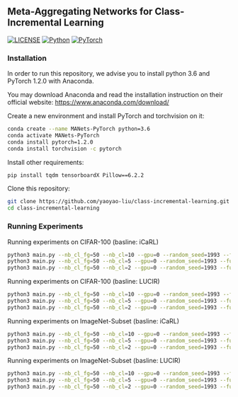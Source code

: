 ## Meta-Aggregating Networks for Class-Incremental Learning

[![LICENSE](https://img.shields.io/badge/license-MIT-green?style=flat-square)](https://github.com/yaoyao-liu/class-incremental-learning/blob/master/LICENSE)
[![Python](https://img.shields.io/badge/python-3.6-blue.svg?style=flat-square)](https://www.python.org/)
[![PyTorch](https://img.shields.io/badge/pytorch-1.2.0-%237732a8?style=flat-square)](https://pytorch.org/)

### Installation

In order to run this repository, we advise you to install python 3.6 and PyTorch 1.2.0 with Anaconda.

You may download Anaconda and read the installation instruction on their official website:
<https://www.anaconda.com/download/>

Create a new environment and install PyTorch and torchvision on it:

```bash
conda create --name MANets-PyTorch python=3.6
conda activate MANets-PyTorch
conda install pytorch=1.2.0 
conda install torchvision -c pytorch
```

Install other requirements:
```bash
pip install tqdm tensorboardX Pillow==6.2.2
```

Clone this repository:

```bash
git clone https://github.com/yaoyao-liu/class-incremental-learning.git 
cd class-incremental-learning
```

### Running Experiments

Running experiments on CIFAR-100 (basline: iCaRL)
```bash
python3 main.py --nb_cl_fg=50 --nb_cl=10 --gpu=0 --random_seed=1993 --fusion_lr=1e-05 --baseline=icarl --branch_mode=dual --branch_1=ss --branch_2=free --dataset=cifar100 --ckpt_label=Exp_01
python3 main.py --nb_cl_fg=50 --nb_cl=5 --gpu=0 --random_seed=1993 --fusion_lr=1e-05 --baseline=icarl --branch_mode=dual --branch_1=ss --branch_2=free --dataset=cifar100 --ckpt_label=Exp_01
python3 main.py --nb_cl_fg=50 --nb_cl=2 --gpu=0 --random_seed=1993 --fusion_lr=1e-05 --baseline=icarl --branch_mode=dual --branch_1=ss --branch_2=free --dataset=cifar100 --ckpt_label=Exp_01
```

Running experiments on CIFAR-100 (basline: LUCIR)
```bash
python3 main.py --nb_cl_fg=50 --nb_cl=10 --gpu=0 --random_seed=1993 --fusion_lr=1e-05 --baseline=lucir --branch_mode=dual --branch_1=ss --branch_2=free --dataset=cifar100 --ckpt_label=Exp_01
python3 main.py --nb_cl_fg=50 --nb_cl=5 --gpu=0 --random_seed=1993 --fusion_lr=1e-05 --baseline=lucir --branch_mode=dual --branch_1=ss --branch_2=free --dataset=cifar100 --ckpt_label=Exp_01
python3 main.py --nb_cl_fg=50 --nb_cl=2 --gpu=0 --random_seed=1993 --fusion_lr=1e-05 --baseline=lucir --branch_mode=dual --branch_1=ss --branch_2=free --dataset=cifar100 --ckpt_label=Exp_01
```

Running experiments on ImageNet-Subset (basline: iCaRL)
```bash
python3 main.py --nb_cl_fg=50 --nb_cl=10 --gpu=0 --random_seed=1993 --fusion_lr=1e-05 --baseline=icarl --imgnet_backbone=resnet18 --branch_mode=dual --branch_1=ss --branch_2=fixed --dataset=imagenet_sub --data_dir=./seed_1993_subset_100_imagenet/data --test_batch_size=50 --epochs=90 --num_workers=16 --custom_weight_decay=1e-4 --test_batch_size=50 --ckpt_label=Exp_01
python3 main.py --nb_cl_fg=50 --nb_cl=5 --gpu=0 --random_seed=1993 --fusion_lr=1e-05 --baseline=icarl --imgnet_backbone=resnet18 --branch_mode=dual --branch_1=ss --branch_2=fixed --dataset=imagenet_sub --data_dir=./seed_1993_subset_100_imagenet/data --test_batch_size=50 --epochs=90 --num_workers=16 --custom_weight_decay=1e-4 --test_batch_size=50 --ckpt_label=Exp_01
python3 main.py --nb_cl_fg=50 --nb_cl=2 --gpu=0 --random_seed=1993 --fusion_lr=1e-05 --baseline=icarl --imgnet_backbone=resnet18 --branch_mode=dual --branch_1=ss --branch_2=fixed --dataset=imagenet_sub --data_dir=./seed_1993_subset_100_imagenet/data --test_batch_size=50 --epochs=90 --num_workers=16 --custom_weight_decay=1e-4 --test_batch_size=50 --ckpt_label=Exp_01
```

Running experiments on ImageNet-Subset (basline: LUCIR)
```bash
python3 main.py --nb_cl_fg=50 --nb_cl=10 --gpu=0 --random_seed=1993 --fusion_lr=1e-05 --baseline=lucir --imgnet_backbone=resnet18 --branch_mode=dual --branch_1=ss --branch_2=fixed --dataset=imagenet_sub --data_dir=./seed_1993_subset_100_imagenet/data --test_batch_size=50 --epochs=90 --num_workers=16 --custom_weight_decay=1e-4 --test_batch_size=50 --ckpt_label=Exp_01
python3 main.py --nb_cl_fg=50 --nb_cl=5 --gpu=0 --random_seed=1993 --fusion_lr=1e-05 --baseline=lucir --imgnet_backbone=resnet18 --branch_mode=dual --branch_1=ss --branch_2=fixed --dataset=imagenet_sub --data_dir=./seed_1993_subset_100_imagenet/data --test_batch_size=50 --epochs=90 --num_workers=16 --custom_weight_decay=1e-4 --test_batch_size=50 --ckpt_label=Exp_01
python3 main.py --nb_cl_fg=50 --nb_cl=2 --gpu=0 --random_seed=1993 --fusion_lr=1e-05 --baseline=lucir --imgnet_backbone=resnet18 --branch_mode=dual --branch_1=ss --branch_2=fixed --dataset=imagenet_sub --data_dir=./seed_1993_subset_100_imagenet/data --test_batch_size=50 --epochs=90 --num_workers=16 --custom_weight_decay=1e-4 --test_batch_size=50 --ckpt_label=Exp_01
```
